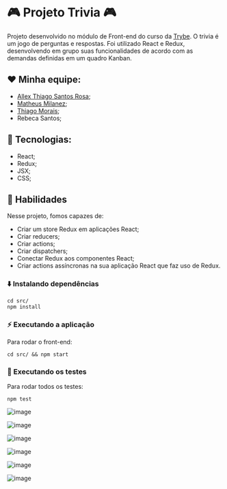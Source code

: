 # 🎮 Projeto Trivia 🎮
Projeto desenvolvido no módulo de Front-end do curso da [Trybe](https://www.betrybe.com/). O trivia é um jogo de perguntas e respostas. Foi utilizado React e Redux, desenvolvendo em grupo suas funcionalidades de acordo com as demandas definidas em um quadro Kanban.

## ❤️ Minha equipe:
- [Allex Thiago Santos Rosa](https://github.com/AllexThiagoSR);
- [Matheus Milanez](https://github.com/matheusmilanez96);
- [Thiago Morais](https://github.com/othiagomorais);
- Rebeca Santos;

## 🚀 Tecnologias:
- React;
- Redux;
- JSX;
- CSS;

## 📌 Habilidades
Nesse projeto, fomos capazes de:
- Criar um store Redux em aplicações React;
- Criar reducers;
- Criar actions;
- Criar dispatchers;
- Conectar Redux aos componentes React;
- Criar actions assíncronas na sua aplicação React que faz uso de Redux.

### ⬇️ Instalando dependências
  ```
  cd src/
  npm install
  ``` 

### ⚡ Executando a aplicação
Para rodar o front-end:

  ```
  cd src/ && npm start
  ```

### 🧪 Executando os testes
Para rodar todos os testes:

  ```
  npm test
  ```
![image](https://user-images.githubusercontent.com/115182342/233512193-268a6d3f-cc8f-4ac7-9078-601e5a6c3543.png)

![image](https://user-images.githubusercontent.com/115182342/233512462-f8724d29-6076-481a-ba7c-9685bb029091.png)

![image](https://user-images.githubusercontent.com/115182342/233512304-6ea401d2-cafd-4c2f-95c0-74eda969634c.png)

![image](https://user-images.githubusercontent.com/115182342/233512645-c8598f31-ab83-46a8-a791-0120a2d9c5b2.png)

![image](https://user-images.githubusercontent.com/115182342/233512344-0c5ba55c-6a5a-43c7-836b-8a1e8a21704d.png)

![image](https://user-images.githubusercontent.com/115182342/233512375-3cde7a86-7457-40f3-973b-0dcfbb2ab810.png)

